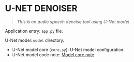 # U-NET DENOISER

> *This is an audio speech denoise tool using U-Net model*

Application entry: `app.py` file.

U-Net model: `model` directory.

- U-Net model core (`core.py`): U-Net model configuration.
- U-Net model code note: [Model core note](./docs//model//core.md)
